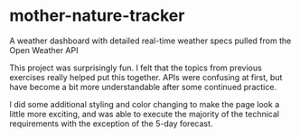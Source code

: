 # mother-nature-tracker
A weather dashboard with detailed real-time weather specs pulled from the Open Weather API


This project was surprisingly fun. I felt that the topics from previous exercises really helped put this together. APIs were confusing at first, but have become a bit more understandable after some continued practice. 

I did some additional styling and color changing to make the page look a little more exciting, and was able to execute the majority of the technical requirements with the exception of the 5-day forecast. 